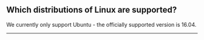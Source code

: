 <!-- usedin: [ _general/Introduction/faq-v1.md] -->


## Which distributions of Linux are supported?

We currently only support Ubuntu - the officially supported version is 16.04.

* * *

